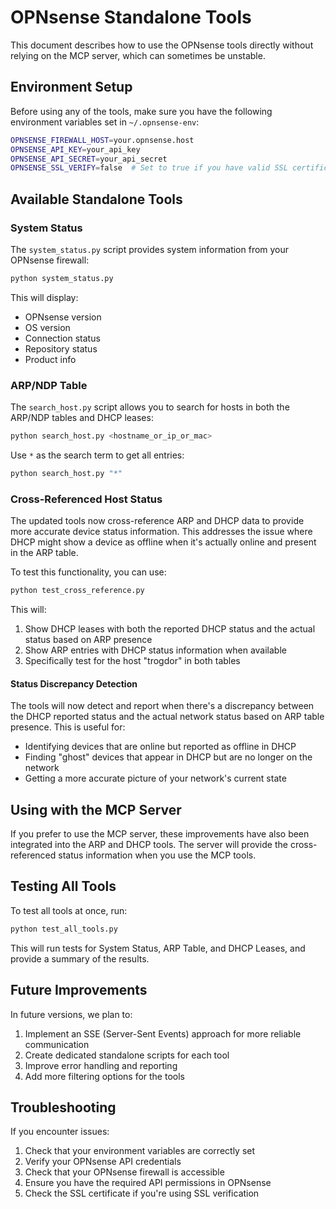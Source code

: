 # OPNsense Standalone Tools

This document describes how to use the OPNsense tools directly without relying on the MCP server, which can sometimes be unstable.

## Environment Setup

Before using any of the tools, make sure you have the following environment variables set in `~/.opnsense-env`:

```bash
OPNSENSE_FIREWALL_HOST=your.opnsense.host
OPNSENSE_API_KEY=your_api_key
OPNSENSE_API_SECRET=your_api_secret
OPNSENSE_SSL_VERIFY=false  # Set to true if you have valid SSL certificates
```

## Available Standalone Tools

### System Status

The `system_status.py` script provides system information from your OPNsense firewall:

```bash
python system_status.py
```

This will display:
- OPNsense version
- OS version
- Connection status
- Repository status
- Product info

### ARP/NDP Table

The `search_host.py` script allows you to search for hosts in both the ARP/NDP tables and DHCP leases:

```bash
python search_host.py <hostname_or_ip_or_mac>
```

Use `*` as the search term to get all entries:

```bash
python search_host.py "*"
```

### Cross-Referenced Host Status

The updated tools now cross-reference ARP and DHCP data to provide more accurate device status information. This addresses the issue where DHCP might show a device as offline when it's actually online and present in the ARP table.

To test this functionality, you can use:

```bash
python test_cross_reference.py
```

This will:
1. Show DHCP leases with both the reported DHCP status and the actual status based on ARP presence
2. Show ARP entries with DHCP status information when available
3. Specifically test for the host "trogdor" in both tables

#### Status Discrepancy Detection

The tools will now detect and report when there's a discrepancy between the DHCP reported status and the actual network status based on ARP table presence. This is useful for:

- Identifying devices that are online but reported as offline in DHCP
- Finding "ghost" devices that appear in DHCP but are no longer on the network
- Getting a more accurate picture of your network's current state

## Using with the MCP Server

If you prefer to use the MCP server, these improvements have also been integrated into the ARP and DHCP tools. The server will provide the cross-referenced status information when you use the MCP tools.

## Testing All Tools

To test all tools at once, run:

```bash
python test_all_tools.py
```

This will run tests for System Status, ARP Table, and DHCP Leases, and provide a summary of the results.

## Future Improvements

In future versions, we plan to:

1. Implement an SSE (Server-Sent Events) approach for more reliable communication
2. Create dedicated standalone scripts for each tool
3. Improve error handling and reporting
4. Add more filtering options for the tools

## Troubleshooting

If you encounter issues:

1. Check that your environment variables are correctly set
2. Verify your OPNsense API credentials
3. Check that your OPNsense firewall is accessible
4. Ensure you have the required API permissions in OPNsense
5. Check the SSL certificate if you're using SSL verification 
